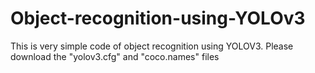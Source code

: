 # Object-recognition-using-YOLOv3
This is very simple code of object recognition using YOLOV3.
Please download the "yolov3.cfg" and "coco.names" files
